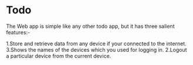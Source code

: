 # Todo

The Web app is simple like any other todo app, but it has three salient features:-

1.Store and retrieve data from any device if your connected to the internet.
3.Shows the names of the devices which you used for logging in.
2.Logout a particular device from the current device.
